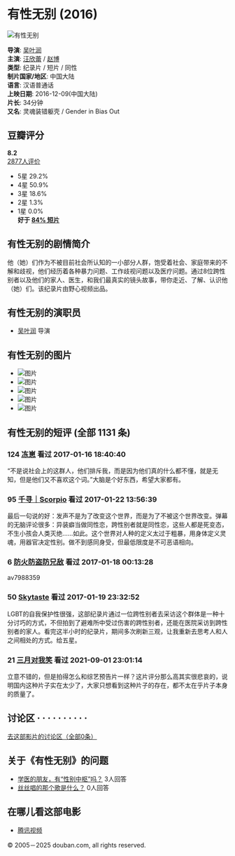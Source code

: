 # 有性无别 (2016)

![有性无别](https://img3.doubanio.com/view/photo/s_ratio_poster/public/p2415234803.webp)

**导演**: [吴叶润](https://www.douban.com/personage/27485469/)  
**主演**: [汪欣蕾](/subject_search?search_text=%E6%B1%AA%E6%AC%A3%E8%95%BE) / [赵博](/subject_search?search_text=%E8%B5%B5%E5%8D%9A)  
**类型**: 纪录片 / 短片 / 同性  
**制片国家/地区**: 中国大陆  
**语言**: 汉语普通话  
**上映日期**: 2016-12-09(中国大陆)  
**片长**: 34分钟  
**又名**: 灵魂装错躯壳 / Gender in Bias Out  

## 豆瓣评分

**8.2**  
[2877人评价](comments)  
- 5星 29.2%
- 4星 50.9%
- 3星 18.6%
- 2星 1.3%
- 1星 0.0%  
**好于 [84% 短片](/typerank?type_name=短片&type=23&interval_id=85:75&action=)**

## 有性无别的剧情简介

他（她）们作为不被目前社会所认知的一小部分人群，饱受着社会、家庭带来的不解和歧视，他们经历着各种暴力问题、工作歧视问题以及医疗问题。通过8位跨性别者以及他们的家人、医生，和我们最真实的镜头故事，带你走近、了解、认识他（她）们。该纪录片由野心视频出品。

## 有性无别的演职员

- [吴叶润](https://www.douban.com/personage/27485469/ "吴叶润 ") 导演

## 有性无别的图片

- ![图片](https://img1.doubanio.com/view/photo/sqxs/public/p2462249390.webp)
- ![图片](https://img9.doubanio.com/view/photo/sqxs/public/p2414972155.webp)
- ![图片](https://img9.doubanio.com/view/photo/sqxs/public/p2414972284.webp)
- ![图片](https://img3.doubanio.com/view/photo/sqxs/public/p2415139952.webp)
- ![图片](https://img1.doubanio.com/view/photo/sqxs/public/p2415139940.webp)

## 有性无别的短评 (全部 1131 条)

### 124 [冻崽](https://www.douban.com/people/jelly1001/) 看过 2017-01-16 18:40:40

“不是说社会上的这群人，他们排斥我，而是因为他们真的什么都不懂，就是无知，但是他们又不喜欢这个词。”大脑是个好东西，希望大家都有。

### 95 [千寻｜Scorpio](https://www.douban.com/people/scorpio0_0/) 看过 2017-01-22 13:56:39

最后一句说的好：发声不是为了改变这个世界，而是为了不被这个世界改变。弹幕的无脑评论很多：异装癖当做同性恋，跨性别者就是同性恋，这些人都是死变态，不生小孩会人类灭绝……如此。这个世界对人种的定义太过于粗暴，用身体定义灵魂，用器官决定性别。做不到感同身受，但最低限度是不可恶语相向。

### 6 [防火防盗防兄敌](https://www.douban.com/people/a371623866/) 看过 2017-01-18 00:13:28

av7988359

### 50 [Skytaste](https://www.douban.com/people/edwarddd/) 看过 2017-01-19 23:32:52

LGBT的自我保护性很强，这部纪录片通过一位跨性别者去采访这个群体是一种十分讨巧的方式，不但拍到了避难所中受过伤害的跨性别者，还能在医院采访到跨性别者的家人。看完这半小时的纪录片，期间多次刷新三观，让我重新去思考人和人之间相处的方式。给五星。

### 21 [三月对我笑](https://www.douban.com/people/148828870/) 看过 2021-09-01 23:01:14

立意不错的，但是拍得怎么和综艺预告片一样？这片评分那么高其实很悲哀的，说明国内这种片子实在太少了，大家只想看到这种片子的存在，都不太在乎片子本身的质量了。

## 讨论区 · · · · · · · · · ·

[去这部影片的讨论区（全部0条）](/subject/26954005/discussion/)

## 关于《有性无别》的问题 

- [学医的朋友，有“性别中枢”吗？](https://movie.douban.com/subject/26954005/questions/741335/?from=subject) 3人回答
- [丝丝唱的那个歌是什么？](https://movie.douban.com/subject/26954005/questions/741336/?from=subject) 0人回答

## 在哪儿看这部电影

- [腾讯视频](https://www.douban.com/link2/?url=https%3A%2F%2Fv.qq.com%2Fx%2Fcover%2Ftu7xm78m69hnuxb%2Ft035367oqxq.html&subtype=1&type=online-video) 

© 2005－2025 douban.com, all rights reserved.
